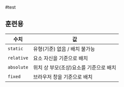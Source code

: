 #test

## 훈련용 
| 수치 | 값 |
|---|---|
| `static` | 유형(기준) 없음 / 배치 불가능 |
| `relative` | 요소 자신을 기준으로 배치 |
| `absolute` | 위치 상 부모(조상)요소를 기준으로 배치 |
| `fixed` | 브라우저 창을 기준으로 배치 |
